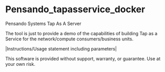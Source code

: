 # Pensando_tapasservice_docker
Pensando Systems Tap As A Server

The tool is just to provide a demo of the capabilities of building
Tap as a Service for the network/compute consumers/business units.

|Instructions/Usage statement including parameters|

This software is provided without support, warranty, or guarantee. Use at your own risk.
